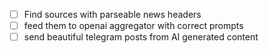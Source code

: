 - [ ] Find sources with parseable news headers
- [ ] feed them to openai aggregator with correct prompts
- [ ] send beautiful telegram posts from AI generated content
